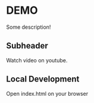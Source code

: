 # DEMO

Some description!

## Subheader

Watch video on youtube.

## Local Development

Open index.html on your browser
